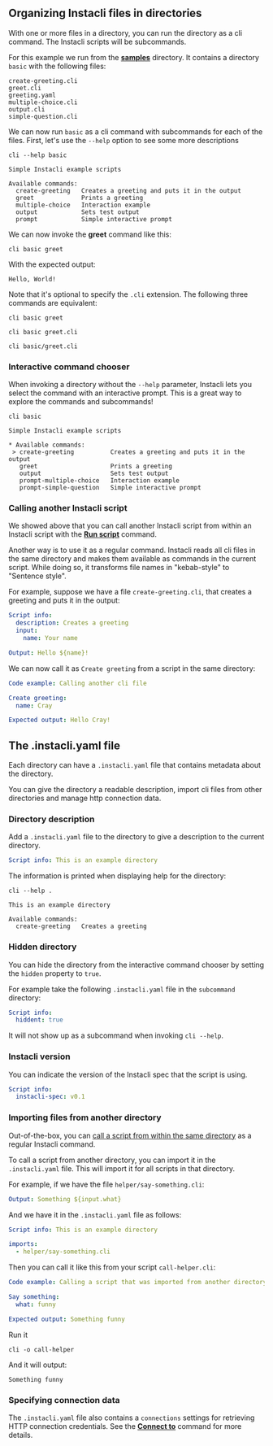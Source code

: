 ## Organizing Instacli files in directories

With one or more files in a directory, you can run the directory as a cli command. The Instacli scripts will be
subcommands.

For this example we run from the **[samples](/samples)** directory. It contains a directory `basic` with the following
files:

```
create-greeting.cli
greet.cli
greeting.yaml
multiple-choice.cli
output.cli
simple-question.cli
```

We can now run `basic` as a cli command with subcommands for each of the files. First, let's use the `--help` option to
see some more descriptions

```shell cli cd:samples
cli --help basic
```

```output
Simple Instacli example scripts

Available commands:
  create-greeting   Creates a greeting and puts it in the output
  greet             Prints a greeting
  multiple-choice   Interaction example
  output            Sets test output
  prompt            Simple interactive prompt
```

We can now invoke the **greet** command like this:

```shell cli cd:samples
cli basic greet
```

With the expected output:

```output
Hello, World!
```

Note that it's optional to specify the `.cli` extension. The following three commands are equivalent:

```shell cli cd:samples
cli basic greet
```

```shell cli cd:samples
cli basic greet.cli
```

```shell cli cd:samples
cli basic/greet.cli
```

### Interactive command chooser

When invoking a directory without the `--help` parameter, Instacli lets you select the command with an interactive
prompt. This is a great way to explore the commands and subcommands!

<!-- Insert gif here -->

```shell ignore
cli basic       
```

```
Simple Instacli example scripts

* Available commands: 
 > create-greeting          Creates a greeting and puts it in the output
   greet                    Prints a greeting
   output                   Sets test output
   prompt-multiple-choice   Interaction example
   prompt-simple-question   Simple interactive prompt
```

### Calling another Instacli script

We showed above that you can call another Instacli script from within an Instacli script with the
**[Run script](../commands/instacli/files/Run%20script.spec.md)** command.

Another way is to use it as a regular command. Instacli reads all cli files in the same directory and makes them
available as commands in the current script. While doing so, it transforms file names in "kebab-style" to "Sentence
style".

For example, suppose we have a file `create-greeting.cli`, that creates a greeting and puts it in the output:

```yaml file:create-greeting.cli
Script info:
  description: Creates a greeting
  input:
    name: Your name

Output: Hello ${name}!
```

We can now call it as `Create greeting` from a script in the same directory:

```yaml instacli
Code example: Calling another cli file

Create greeting:
  name: Cray

Expected output: Hello Cray!
```

## The .instacli.yaml file

Each directory can have a `.instacli.yaml` file that contains metadata about the directory.

You can give the directory a readable description, import cli files from other directories and manage http connection
data.

### Directory description

Add a `.instacli.yaml` file to the directory to give a description to the current directory.

```yaml file:.instacli.yaml
Script info: This is an example directory
```

The information is printed when displaying help for the directory:

```shell cli
cli --help .
```

```output
This is an example directory

Available commands:
  create-greeting   Creates a greeting
```

### Hidden directory

You can hide the directory from the interactive command chooser by setting the `hidden` property to `true`.

For example take the following `.instacli.yaml` file in the `subcommand` directory:

```yaml file:subcommand/.instacli.yaml
Script info:
  hiddent: true
```

It will not show up as a subcommand when invoking `cli --help`.

### Instacli version

You can indicate the version of the Instacli spec that the script is using.

```yaml instacli
Script info:
  instacli-spec: v0.1
```

### Importing files from another directory

Out-of-the-box, you
can [call a script from within the same directory](Organizing%20Instacli%20files%20in%20directories.spec.md#calling-another-instacli-script)
as a regular Instacli command.

To call a script from another directory, you can import it in the `.instacli.yaml` file. This will import it for all
scripts in that directory.

For example, if we have the file `helper/say-something.cli`:

```yaml file:helper/say-something.cli
Output: Something ${input.what}
```

And we have it in the `.instacli.yaml` file as follows:

```yaml file:.instacli.yaml
Script info: This is an example directory

imports:
  - helper/say-something.cli
```

Then you can call it like this from your script `call-helper.cli`:

```yaml file:call-helper.cli
Code example: Calling a script that was imported from another directory

Say something:
  what: funny

Expected output: Something funny
```

Run it

```shell cli
cli -o call-helper
```

And it will output:

```output
Something funny
```

### Specifying connection data

The `.instacli.yaml` file also contains a `connections` settings for retrieving HTTP connection credentials. See the
**[Connect to](../commands/instacli/connections/Connect%20to.spec.md)** command for more details.


